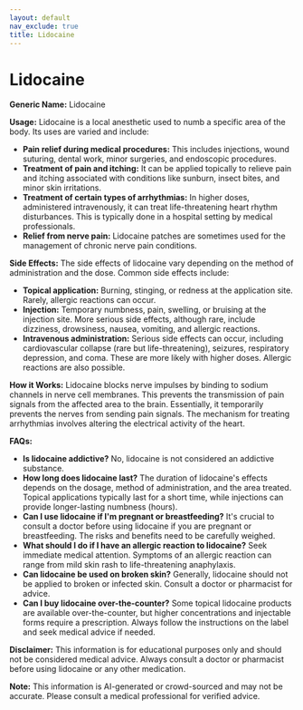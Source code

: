 ```yaml
---
layout: default
nav_exclude: true
title: Lidocaine
---
```


# Lidocaine

**Generic Name:** Lidocaine

**Usage:** Lidocaine is a local anesthetic used to numb a specific area of the body.  Its uses are varied and include:

* **Pain relief during medical procedures:**  This includes injections, wound suturing, dental work, minor surgeries, and endoscopic procedures.
* **Treatment of pain and itching:**  It can be applied topically to relieve pain and itching associated with conditions like sunburn, insect bites, and minor skin irritations.
* **Treatment of certain types of arrhythmias:**  In higher doses, administered intravenously, it can treat life-threatening heart rhythm disturbances.  This is typically done in a hospital setting by medical professionals.
* **Relief from nerve pain:**  Lidocaine patches are sometimes used for the management of chronic nerve pain conditions.

**Side Effects:**  The side effects of lidocaine vary depending on the method of administration and the dose.  Common side effects include:

* **Topical application:**  Burning, stinging, or redness at the application site.  Rarely, allergic reactions can occur.
* **Injection:**  Temporary numbness, pain, swelling, or bruising at the injection site.  More serious side effects, although rare, include dizziness, drowsiness, nausea, vomiting, and allergic reactions.
* **Intravenous administration:**  Serious side effects can occur, including cardiovascular collapse (rare but life-threatening), seizures, respiratory depression, and coma. These are more likely with higher doses.  Allergic reactions are also possible.

**How it Works:** Lidocaine blocks nerve impulses by binding to sodium channels in nerve cell membranes.  This prevents the transmission of pain signals from the affected area to the brain.  Essentially, it temporarily prevents the nerves from sending pain signals.  The mechanism for treating arrhythmias involves altering the electrical activity of the heart.

**FAQs:**

* **Is lidocaine addictive?** No, lidocaine is not considered an addictive substance.
* **How long does lidocaine last?** The duration of lidocaine's effects depends on the dosage, method of administration, and the area treated. Topical applications typically last for a short time, while injections can provide longer-lasting numbness (hours).
* **Can I use lidocaine if I'm pregnant or breastfeeding?**  It's crucial to consult a doctor before using lidocaine if you are pregnant or breastfeeding.  The risks and benefits need to be carefully weighed.
* **What should I do if I have an allergic reaction to lidocaine?**  Seek immediate medical attention.  Symptoms of an allergic reaction can range from mild skin rash to life-threatening anaphylaxis.
* **Can lidocaine be used on broken skin?**  Generally, lidocaine should not be applied to broken or infected skin.  Consult a doctor or pharmacist for advice.
* **Can I buy lidocaine over-the-counter?**  Some topical lidocaine products are available over-the-counter, but higher concentrations and injectable forms require a prescription.  Always follow the instructions on the label and seek medical advice if needed.


**Disclaimer:** This information is for educational purposes only and should not be considered medical advice. Always consult a doctor or pharmacist before using lidocaine or any other medication.


**Note:** This information is AI-generated or crowd-sourced and may not be accurate. Please consult a medical professional for verified advice.